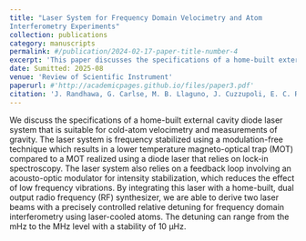 ```yaml
---
title: "Laser System for Frequency Domain Velocimetry and Atom
Interferometry Experiments"
collection: publications
category: manuscripts
permalink: #/publication/2024-02-17-paper-title-number-4
excerpt: 'This paper discusses the specifications of a home-built external cavity diode laser system that is suitable for cold-atom velocimetry and measurements of gravity.'
date: Sumitted: 2025-08
venue: 'Review of Scientific Instrument'
paperurl: #'http://academicpages.github.io/files/paper3.pdf'
citation: 'J. Randhawa, G. Carlse, M. B. Llaguno, J. Cuzzupoli, E. C. Ramos, T. Vacheresse, A. Pouliot, and A. Kumarakrishnan1'
---
```


We discuss the specifications of a home-built external cavity diode laser system that is suitable for cold-atom velocimetry and measurements of gravity. The laser system is frequency stabilized using a modulation-free technique which results in a lower temperature magneto-optical trap (MOT) compared to a MOT realized using a diode laser that relies on lock-in spectroscopy. The laser system also relies on a feedback loop involving an acousto-optic modulator for intensity stabilization, which reduces the effect of low frequency vibrations. By integrating this laser with a home-built, dual output radio frequency (RF) synthesizer, we are able to derive two laser beams with a precisely controlled relative detuning for frequency domain interferometry using laser-cooled atoms. The detuning can range from the mHz to the MHz level with a stability of 10 μHz.
